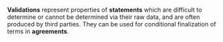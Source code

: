 **Validations** represent properties of **statements** which are difficult to determine or cannot be determined via their raw data, and are often produced by third parties. They can be used for conditional finalization of terms in **agreements**.